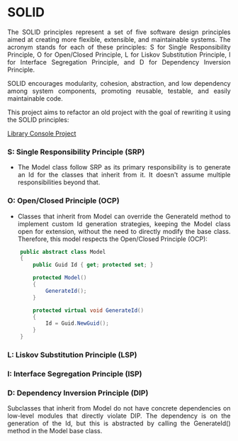 # SOLID

<p align="justify">The SOLID principles represent a set of five software design principles aimed at creating more flexible, extensible, and maintainable systems. The acronym stands for each of these principles: S for Single Responsibility Principle, O for Open/Closed Principle, L for Liskov Substitution Principle, I for Interface Segregation Principle, and D for Dependency Inversion Principle.</p>
<p align="justify">SOLID encourages modularity, cohesion, abstraction, and low dependency among system components, promoting reusable, testable, and easily maintainable code.</p>

<p align="justify">This project aims to refactor an old project with the goal of rewriting it using the SOLID principles:</p>

[Library Console Project](https://github.com/victor-vdo/Library) 
 

### S: Single Responsibility Principle (SRP)
- <p align="justify"> The Model class follow SRP as its primary responsibility is to generate an Id for the classes that inherit from it. It doesn't assume multiple responsibilities beyond that. </p>

### O: Open/Closed Principle (OCP)
- <p align="justify"> Classes that inherit from Model can override the GenerateId method to implement custom Id generation strategies, keeping the Model class open for extension, without the need to directly modify the base class. Therefore, this model respects the Open/Closed Principle (OCP): </p>

```c#
    public abstract class Model
    {
        public Guid Id { get; protected set; }

        protected Model()
        {
            GenerateId();
        }

        protected virtual void GenerateId()
        {
            Id = Guid.NewGuid();
        }
    }
```


### L: Liskov Substitution Principle (LSP)

### I: Interface Segregation Principle (ISP)

### D: Dependency Inversion Principle (DIP)
<p align="justify">Subclasses that inherit from Model do not have concrete dependencies on low-level modules that directly violate DIP. The dependency is on the generation of the Id, but this is abstracted by calling the GenerateId() method in the Model base class.</p>
